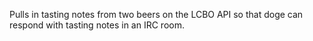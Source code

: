 Pulls in tasting notes from two beers on the LCBO API so that doge can respond with tasting notes in an IRC room.

